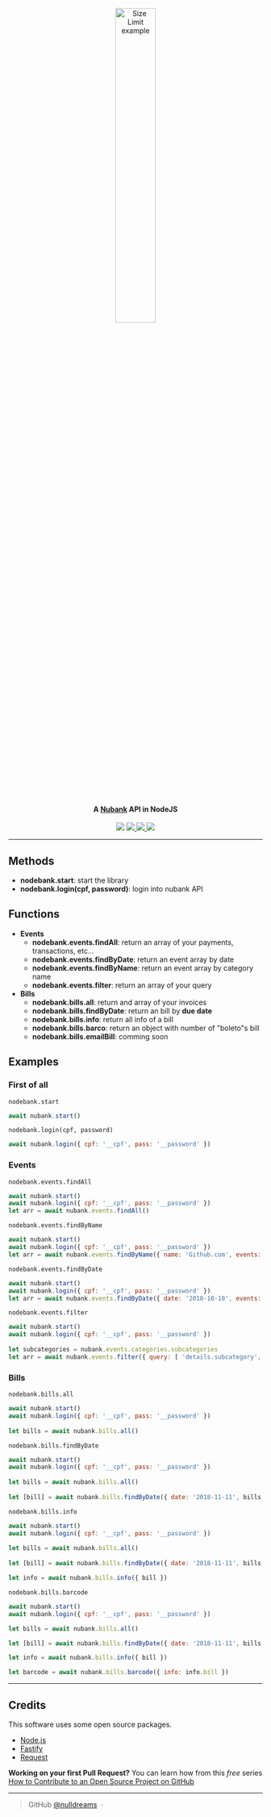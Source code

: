 <p align="center">
  <img src="https://i.imgur.com/9NjrFZO.png" alt="Size Limit example"
       width="40%" height="40%">
</p>
<h4 align="center">A <a href="https://www.nubank.com.br/" target="_blank">Nubank</a> API in NodeJS</h4>
<p align="center">
  <a href="https://gitter.im/simple-apis/node-bank"><img src="https://img.shields.io/badge/gitter-join%20chat%20%E2%86%92-brightgreen.svg"></a>
	
  <a href="https://saythanks.io/to/nulldreams">
      <img src="https://img.shields.io/badge/Say%20Thanks-!-1EAEDB.svg">
  </a>  
	
  <a href="https://github.com/nulldreams/node-bank/issues">
      <img src="https://img.shields.io/codeclimate/issues/github/me-and/mdf.svg">
  </a>

  <a href="http://makeapullrequest.com">
      <img src="https://img.shields.io/badge/PRs-welcome-brightgreen.svg?style=flat-square">
  </a>
</p>

***

## Methods
 - **nodebank.start**: start the library
 - **nodebank.login(cpf, password)**: login into nubank API

## Functions
 - **Events**
    - **nodebank.events.findAll**: return an array of your payments, transactions, etc...
    - **nodebank.events.findByDate**: return an event array by date
    - **nodebank.events.findByName**: return an event array by category name
    - **nodebank.events.filter**: return an array of your query
 - **Bills**
    - **nodebank.bills.all**: return and array of your invoices
    - **nodebank.bills.findByDate**: return an bill by **due date**
    - **nodebank.bills.info**: return all info of a bill
    - **nodebank.bills.barco**: return an object with number of "boleto"s bill
    - **nodebank.bills.emailBill**: comming soon

## Examples
### First of all
`nodebank.start`
 ```javascript
await nubank.start()
 ```

`nodebank.login(cpf, password)`
```javascript
await nubank.login({ cpf: '__cpf', pass: '__password' }) 
```
### Events
`nodebank.events.findAll`
```javascript
await nubank.start()
await nubank.login({ cpf: '__cpf', pass: '__password' }) 
let arr = await nubank.events.findAll()
```

`nodebank.events.findByName`
```javascript
await nubank.start()
await nubank.login({ cpf: '__cpf', pass: '__password' }) 
let arr = await nubank.events.findByName({ name: 'Github.com', events: arr.events })
```

`nodebank.events.findByDate`
```javascript
await nubank.start()
await nubank.login({ cpf: '__cpf', pass: '__password' }) 
let arr = await nubank.events.findByDate({ date: '2018-10-10', events: arr.events })
```

`nodebank.events.filter`
```javascript
await nubank.start()
await nubank.login({ cpf: '__cpf', pass: '__password' }) 
    
let subcategories = nubank.events.categories.subcategories
let arr = await nubank.events.filter({ query: [ 'details.subcategory', subcategories.card_not_present ], events: arr.events })
```
### Bills
`nodebank.bills.all`
```javascript
await nubank.start()
await nubank.login({ cpf: '__cpf', pass: '__password' }) 
    
let bills = await nubank.bills.all()
```
`nodebank.bills.findByDate`
```javascript
await nubank.start()
await nubank.login({ cpf: '__cpf', pass: '__password' }) 
    
let bills = await nubank.bills.all()
    
let [bill] = await nubank.bills.findByDate({ date: '2018-11-11', bills })
```
`nodebank.bills.info`
```javascript
await nubank.start()
await nubank.login({ cpf: '__cpf', pass: '__password' }) 
    
let bills = await nubank.bills.all()
    
let [bill] = await nubank.bills.findByDate({ date: '2018-11-11', bills })

let info = await nubank.bills.info({ bill })
```
`nodebank.bills.barcode`
```javascript
await nubank.start()
await nubank.login({ cpf: '__cpf', pass: '__password' }) 

let bills = await nubank.bills.all()

let [bill] = await nubank.bills.findByDate({ date: '2018-11-11', bills })

let info = await nubank.bills.info({ bill })

let barcode = await nubank.bills.barcode({ info: info.bill })
```
***

## Credits

This software uses some open source packages.

- [Node.js](https://nodejs.org/)
- [Fastify](https://github.com/fastify/fastify)
- [Request](https://github.com/request/request)

**Working on your first Pull Request?** You can learn how from this *free* series [How to Contribute to an Open Source Project on GitHub](https://egghead.io/series/how-to-contribute-to-an-open-source-project-on-github)

---

> GitHub [@nulldreams](https://github.com/nulldreams) &nbsp;&middot;&nbsp;

